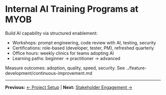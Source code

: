 # Internal AI Training Programs at MYOB

Build AI capability via structured enablement:
- Workshops: prompt engineering, code review with AI, testing, security
- Certifications: role-based (developer, tester, PM), refreshed quarterly
- Office hours: weekly clinics for teams adopting AI
- Learning paths: beginner → practitioner → advanced

Measure outcomes: adoption, quality, speed, security. See ../feature-development/continuous-improvement.md

---

**Previous:** [← Project Setup](project-setup.md) | **Next:** [Stakeholder Engagement →](stakeholder-engagement.md)
